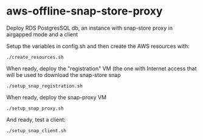 # aws-offline-snap-store-proxy
Deploy RDS PostgresSQL db, an instance with snap-store proxy in airgapped mode and a client

Setup the variables in config.sh and then create the AWS resources with:

```
./create_resources.sh
```

When ready, deploy the "registration" VM (the one with Internet access that will be used to download the snap-store snap

```
./setup_snap_registration.sh
```

When ready, deploy the snap-proxy VM

```
./setup_snap_proxy.sh
```

And ready, test a client:

```
./setup_snap_client.sh
```
